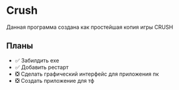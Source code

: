 # Crush
Данная программа создана как простейшая копия игры CRUSH
## Планы
* :white_check_mark: Забилдить exe
* :white_check_mark: Добавить рестарт
* :negative_squared_cross_mark: Сделать графический интерфейс для приложения пк
* :negative_squared_cross_mark: Создать приложение для тф

